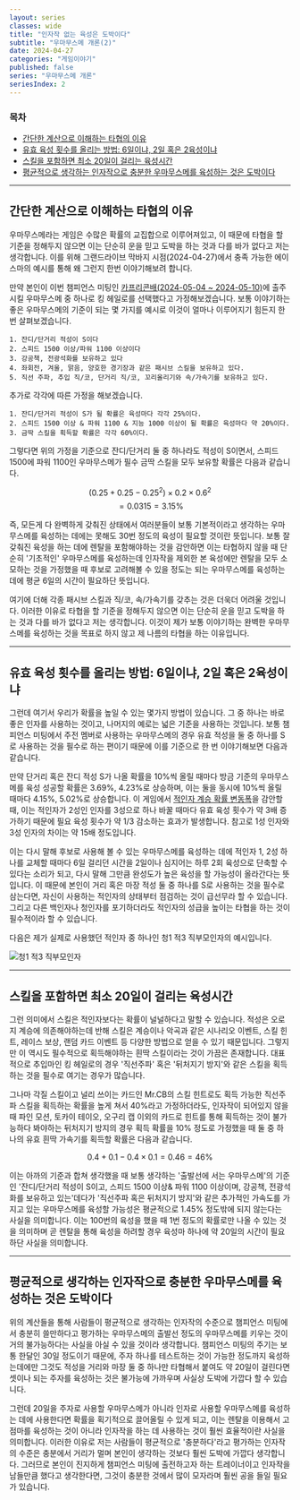 ```yaml
---
layout: series
classes: wide
title: "인자작 없는 육성은 도박이다"
subtitle: "우마무스메 개론(2)"
date: 2024-04-27
categories: "게임이야기"
published: false
series: "우마무스메 개론"
seriesIndex: 2
---
```


### 목차

- [간단한 계산으로 이해하는 타협의 이유](#간단한-계산으로-이해하는-타협의-이유)
- [유효 육성 횟수를 올리는 방법: 6일이냐, 2일 혹은 2육성이냐](#유효-육성-횟수를-올리는-방법-6일이냐-2일-혹은-2육성이냐)
- [스킬을 포함하면 최소 20일이 걸리는 육성시간](#스킬을-포함하면-최소-20일이-걸리는-육성시간)
- [평균적으로 생각하는 인자작으로 충분한 우마무스메를 육성하는 것은 도박이다](#평균적으로-생각하는-인자작으로-충분한-우마무스메를-육성하는-것은-도박이다)

---

## 간단한 계산으로 이해하는 타협의 이유

우마무스메라는 게임은 수많은 확률의 교집합으로 이루어져있고, 이 때문에 타협을 할 기준을 정해두지 않으면 이는 단순히 운을 믿고 도박을 하는 것과 다를 바가 없다고 저는 생각합니다. 이를 위해 그랜드라이브 막바지 시점(2024-04-27)에서 충족 가능한 에이스마의 예시를 통해 왜 그런지 한번 이야기해보려 합니다.

만약 본인이 이번 챔피언스 미팅인 [카프리콘배(2024-05-04 ~ 2024-05-10)](https://namu.wiki/w/%EC%9A%B0%EB%A7%88%EB%AC%B4%EC%8A%A4%EB%A9%94%20%ED%94%84%EB%A6%AC%ED%8B%B0%20%EB%8D%94%EB%B9%84/%EC%9D%B4%EB%B2%A4%ED%8A%B8/%EC%B1%94%ED%94%BC%EC%96%B8%EC%8A%A4%20%EB%AF%B8%ED%8C%85/2%ED%9A%8C%EC%B0%A8#s-2.9)에 출주시킬 우마무스메 중 하나로 킹 헤일로를 선택했다고 가정해보겠습니다. 보통 이야기하는 좋은 우마무스메의 기준이 되는 몇 가지를 예시로 이것이 얼마나 이루어지기 힘든지 한 번 살펴보겠습니다.

```markown
1. 잔디/단거리 적성이 S이다
2. 스피드 1500 이상/파워 1100 이상이다
3. 강공책, 전광석화를 보유하고 있다
4. 좌회전, 겨울, 맑음, 양호한 경기장과 같은 패시브 스킬을 보유하고 있다.
5. 직선 주파, 추입 직/코, 단거리 직/코, 꼬리올리기와 속/가속기를 보유하고 있다.
```

추가로 각각에 따른 가정을 해보겠습니다.

```markown
1. 잔디/단거리 적성이 S가 될 확률은 육성마다 각각 25%이다.
2. 스피드 1500 이상 & 파워 1100 & 지능 1000 이상이 될 확률은 육성마다 약 20%이다.
3. 금딱 스킬을 획득할 확률은 각각 60%이다.
```

그렇다면 위의 가정을 기준으로 잔디/단거리 둘 중 하나라도 적성이 S이면서, 스피드 1500에 파워 1100인 우마무스메가 필수 금딱 스킬을 모두 보유할 확률은 다음과 같습니다.

$$(0.25 + 0.25 - 0.25^2) \times 0.2 \times 0.6^2$$
$$=0.0315=3.15\%$$

즉, 모든게 다 완벽하게 갖춰진 상태에서 여러분들이 보통 기본적이라고 생각하는 우마무스메를 육성하는 데에는 못해도 30번 정도의 육성이 필요할 것이란 뜻입니다. 보통 잘 갖춰진 육성을 하는 데에 렌탈을 포함해야하는 것을 감안하면 이는 타협하지 않을 때 단순히 '기초적인' 우마무스메를 육성하는데 인자작을 제외한 본 육성에만 렌탈을 모두 소모하는 것을 가정했을 때 후보로 고려해볼 수 있을 정도는 되는 우마무스메를 육성하는데에 평균 6일의 시간이 필요하단 뜻입니다.

여기에 더해 각종 패시브 스킬과 직/코, 속/가속기를 갖추는 것은 더욱더 어려울 것입니다. 이러한 이유로 타협을 할 기준을 정해두지 않으면 이는 단순히 운을 믿고 도박을 하는 것과 다를 바가 없다고 저는 생각합니다. 이것이 제가 보통 이야기하는 완벽한 우마무스메를 육성하는 것을 목표로 하지 않고 제 나름의 타협을 하는 이유입니다.

---

## 유효 육성 횟수를 올리는 방법: 6일이냐, 2일 혹은 2육성이냐

그런데 여기서 우리가 확률을 높일 수 있는 몇가지 방법이 있습니다. 그 중 하나는 바로 좋은 인자를 사용하는 것이고, 나머지의 예로는 넓은 기준을 사용하는 것입니다. 보통 챔피언스 미팅에서 주전 멤버로 사용하는 우마무스메의 경우 유효 적성을 둘 중 하나를 S로 사용하는 것을 필수로 하는 편이기 때문에 이를 기준으로 한 번 이야기해보면 다음과 같습니다.

만약 단거리 혹은 잔디 적성 S가 나올 확률을 10%씩 올릴 때마다 방금 기준의 우마무스메를 육성 성공할 확률은 3.69%, 4.23%로 상승하며, 이는 둘을 동시에 10%씩 올릴 때마다 4.15%, 5.02%로 상승합니다. 이 게임에서 [적인자 계승 확률 변동폭](https://www.fmkorea.com/5022035640)을 감안할 때, 이는 적인자가 2성인 인자를 3성으로 하나 바꿀 때마다 유효 육성 횟수가 약 3배 증가하기 때문에 필요 육성 횟수가 약 1/3 감소하는 효과가 발생합니다. 참고로 1성 인자와 3성 인자의 차이는 약 15배 정도입니다.

이는 다시 말해 후보로 사용해 볼 수 있는 우마무스메를 육성하는 데에 적인자 1, 2성 하나를 교체할 때마다 6일 걸리던 시간을 2일이나 심지어는 하루 2회 육성으로 단축할 수 있다는 소리가 되고, 다시 말해 그만큼 완성도가 높은 육성을 할 가능성이 올라간다는 뜻입니다. 이 때문에 본인이 거리 혹은 마장 적성 둘 중 하나를 S로 사용하는 것을 필수로 삼는다면, 자신이 사용하는 적인자의 상태부터 점검하는 것이 급선무라 할 수 있습니다. 그리고 다른 백인자나 청인자를 포기하더라도 적인자의 성급을 높이는 타협을 하는 것이 필수적이라 할 수 있습니다.

다음은 제가 실제로 사용했던 적인자 중 하나인 청1 적3 직부모인자의 예시입니다.

![청1 적3 직부모인자](/images/우마무스메%20개론/예시%20청1%20적3%20인자.jpg)

---

## 스킬을 포함하면 최소 20일이 걸리는 육성시간

그런 의미에서 스킬은 적인자보다는 확률이 널널하다고 말할 수 있습니다. 적성은 오로지 계승에 의존해야하는데 반해 스킬은 계승이나 악곡과 같은 시나리오 이벤트, 스킬 힌트, 레이스 보상, 랜덤 카드 이벤트 등 다양한 방법으로 얻을 수 있기 때문입니다. 그렇지만 이 역시도 필수적으로 획득해야하는 흰딱 스킬이라는 것이 가끔은 존재합니다. 대표적으로 추입마인 킹 헤일로의 경우 '직선주파' 혹은 '뒤처지기 방지'와 같은 스킬을 획득하는 것을 필수로 여기는 경우가 많습니다.

그나마 각질 스킬이고 널리 쓰이는 카드인 Mr.CB의 스킬 힌트로도 획득 가능한 직선주파 스킬을 획득하는 확률을 높게 쳐서 40%라고 가정하더라도, 인자작이 되어있지 않을 때 파인 모션, 토카이 테이오, 오구리 캡 이외의 카드로 힌트를 통해 획득하는 것이 불가능하다 봐야하는 뒤처지기 방지의 경우 획득 확률을 10% 정도로 가정했을 때 둘 중 하나의 유효 흰딱 가속기를 획득할 확률은 다음과 같습니다.

$$0.4 + 0.1 - 0.4 \times 0.1 = 0.46 = 46\%$$

이는 아까의 기준과 합쳐 생각했을 때 보통 생각하는 '출발선에 서는 우마무스메'의 기준인 '잔디/단거리 적성이 S이고, 스피드 1500 이상& 파워 1100 이상이며,  강공책, 전광석화를 보유하고 있는'데다가 '직선주파 혹은 뒤처지기 방지'와 같은 추가적인 가속도를 가지고 있는 우마무스메를 육성할 가능성은 평균적으로 1.45% 정도밖에 되지 않는다는 사실을 의미합니다. 이는 100번의 육성을 했을 때 1번 정도의 확률로만 나올 수 있는 것을 의미하며 곧 렌탈을 통해 육성을 하려할 경우 육성마 하나에 약 20일의 시간이 필요하단 사실을 의미합니다.

---

## 평균적으로 생각하는 인자작으로 충분한 우마무스메를 육성하는 것은 도박이다

위의 계산들을 통해 사람들이 평균적으로 생각하는 인자작의 수준으로 챔피언스 미팅에서 충분히 쓸만하다고 평가하는 우마무스메의 출발선 정도의 우마무스메를 키우는 것이 거의 불가능하다는 사실을 아실 수 있을 것이라 생각합니다. 챔피언스 미팅의 주기는 보통 한달인 30일 정도이기 때문에, 주자 하나를 테스트하는 것이 가능한 정도까지 육성하는데에만 그것도 적성을 거리와 마장 둘 중 하나만 타협해서 붙여도 약 20일이 걸린다면 셋이나 되는 주자를 육성하는 것은 불가능에 가까우며 사실상 도박에 가깝다 할 수 있습니다.

그런데 20일을 주자로 사용할 우마무스메가 아니라 인자로 사용할 우마무스메를 육성하는 데에 사용한다면 확률을 획기적으로 끌어올릴 수 있게 되고, 이는 렌탈을 이용해서 고점마를 육성하는 것이 아니라 인자작을 하는 데 사용하는 것이 훨씬 효율적이란 사실을 의미합니다. 이러한 이유로 저는 사람들이 평균적으로 '충분하다'라고 평가하는 인자작의 수준은 충분에서 거리가 멀며 본인이 생각하는 것보다 훨씬 도박에 가깝다 생각합니다. 그러므로 본인이 진지하게 챔피언스 미팅에 출전하고자 하는 트레이너이고 인자작을 남들만큼 했다고 생각한다면, 그것이 충분한 것에서 많이 모자라며 훨씬 공을 들일 필요가 있습니다.
